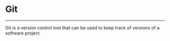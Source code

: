 # Git
<hr>

Git is a version control tool that can be used to keep track of versions of a software project.
